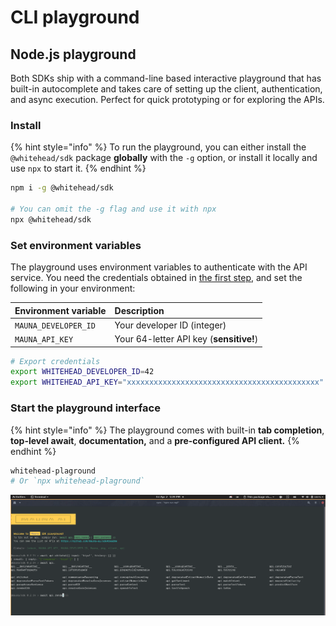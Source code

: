 # CLI playground

## Node.js playground

Both SDKs ship with a command-line based interactive playground that has built-in autocomplete and takes care of setting up the client, authentication, and async execution. Perfect for quick prototyping or for exploring the APIs.

### Install

{% hint style="info" %}
To run the playground, you can either install the `@whitehead/sdk` package **globally** with the `-g` option, or install it locally and use `npx` to start it.
{% endhint %}

```bash
npm i -g @whitehead/sdk

# You can omit the -g flag and use it with npx
npx @whitehead/sdk
```

### Set environment variables

The playground uses environment variables to authenticate with the API service. You need the credentials obtained in [the first step](get-api-key.md#grab-your-id-and-private-key), and set the following in your environment:

| Environment variable | Description |
| :--- | :--- |
| `MAUNA_DEVELOPER_ID` | Your developer ID \(integer\) |
| `MAUNA_API_KEY` | Your 64-letter API key \(**sensitive!**\) |

```bash
# Export credentials
export WHITEHEAD_DEVELOPER_ID=42
export WHITEHEAD_API_KEY="xxxxxxxxxxxxxxxxxxxxxxxxxxxxxxxxxxxxxxxxxxx"
```

### Start the playground interface

{% hint style="info" %}
The playground comes with built-in **tab completion**, **top-level await**, **documentation,** and a **pre-configured API client.**
{% endhint %}

```bash
whitehead-plaground
# Or `npx whitehead-plaground`
```

![](../.gitbook/assets/mauna_playground_screenshot.png)


